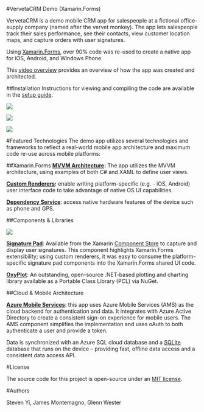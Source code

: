 #VervetaCRM Demo (Xamarin.Forms)

VervetaCRM is a demo mobile CRM app for salespeople at a fictional office-supply company (named after the vervet monkey).  The app lets  salespeople track their sales performance, see their contacts, view customer location maps, and capture orders with user signatures.

Using [Xamarin.Forms](http://xamarin.com/forms), over 90% code was re-used to create a native app for iOS, Android, and Windows Phone. 

This [video overview](https://www.youtube.com/watch?v=19Hs8wzeC7w) provides an overview of how the app was created and architected.

##Installation
Instructions for viewing and compiling the code are available in the [setup guide](https://github.com/xamarin/VervetaCRM/wiki/Setup-Instructions).

![](https://github.com/xamarin/VervetaCRM/blob/master/markdown-graphics/VervetaDashboard.png)

![](https://github.com/xamarin/VervetaCRM/blob/master/markdown-graphics/VervetaMaps.png)

![](https://github.com/xamarin/VervetaCRM/blob/master/markdown-graphics/VervetaCatalog.png)


#Featured Technologies
The demo app utilizes several technologies and frameworks to reflect a real-world mobile app architecture and maximum code re-use across mobile platforms:

##Xamarin.Forms
**[MVVM Architecture](http://www.google.com/url?q=http%3A%2F%2Fdeveloper.xamarin.com%2Fguides%2Fcross-platform%2Fxamarin-forms%2Fxaml-for-xamarin-forms%2Fdata_bindings_to_mvvm%2F&sa=D&sntz=1&usg=AFQjCNFxdmJBNbm8-tWJ0CIXuN0fN2v6aA):** The app utilizes the MVVM architecture, using examples of both C# and XAML to define user views.

**[Custom Renderers](http://www.google.com/url?q=http%3A%2F%2Fdeveloper.xamarin.com%2Fguides%2Fcross-platform%2Fxamarin-forms%2Fcustom-renderer%2F&sa=D&sntz=1&usg=AFQjCNGPqAndxlsRuCnyC65HcRW7YFoVsw):** enable writing platform-specific (e.g. - iOS, Android) user interface code to take advantage of native OS UI capabilities.

**[Dependency Service](http://www.google.com/url?q=http%3A%2F%2Fdeveloper.xamarin.com%2Fguides%2Fcross-platform%2Fxamarin-forms%2Fdependency-service%2F&sa=D&sntz=1&usg=AFQjCNFLXIS_LTyi3e1o5aSz0mdLjGbc8w)**: access native hardware features of the device such as phone and GPS.

##Components & Libraries

![](https://github.com/xamarin/VervetaCRM/blob/master/markdown-graphics/SigPad-ComponentStore.png) 

**[Signature Pad](https://www.google.com/url?q=https%3A%2F%2Fcomponents.xamarin.com%2Fview%2Fsignature-pad&sa=D&sntz=1&usg=AFQjCNHTI8Me1wTHH6vZOYlCrPRySjiPQw)**: Available from the Xamarin [Component Store](https://components.xamarin.com/) to capture and display user signatures.  This component highlights Xamarin.Forms extensibility; using custom renderers, it was easy to consume the platform-specific signature pad components into the Xamarin.Forms shared UI code.

**[OxyPlot](http://www.google.com/url?q=http%3A%2F%2Foxyplot.org%2F&sa=D&sntz=1&usg=AFQjCNGe7LMm2dEX-hGl3z0xWLu2Yvso0A)**: An outstanding, open-source .NET-based plotting and charting library available as a Portable Class Library (PCL) via NuGet.

##Cloud & Mobile Architecture

**[Azure Mobile Services](http://azure.microsoft.com/en-us/services/mobile-services/)**: this app uses Azure Mobile Services (AMS) as the cloud backend for authentication and data.  It integrates with Azure Active Directory to create a consistent sign-on experience for mobile users.  The AMS component simplifies the implementation and uses oAuth to both authenticate a user and provide a token.

Data is synchronized with an Azure SQL cloud database and a [SQLite](http://sqlite.org/) database that runs on the device – providing fast, offline data access and a consistent data access API.

#License

The source code for this project is open-source under an [MIT license](http://www.google.com/url?q=http%3A%2F%2Fopensource.org%2Flicenses%2FMIT&sa=D&sntz=1&usg=AFQjCNHDbo7qf6bLsFB0hul9yFpGyirUdg).


#Authors


Steven Yi, James Montemagno, Glenn Wester
